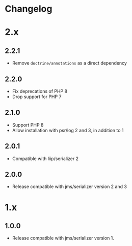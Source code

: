 Changelog
=========

2.x
===

2.2.1
-----

* Remove `doctrine/annotations` as a direct dependency

2.2.0
-----

* Fix deprecations of PHP 8
* Drop support for PHP 7

2.1.0
-----

* Support PHP 8
* Allow installation with psr/log 2 and 3, in addition to 1

2.0.1
-----

* Compatible with liip/serializer 2

2.0.0
-----

* Release compatible with jms/serializer version 2 and 3

1.x
===

1.0.0
-----

* Release compatible with jms/serializer version 1.
